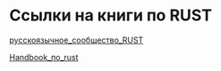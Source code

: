 # Ссылки на книги по RUST

[русскоязычное_сообщество_RUST](https://rust-lang.ru/)

[Handbook_по_rust](https://github.com/ctjhoa/rust-learning/blob/master/ru_RU.md)